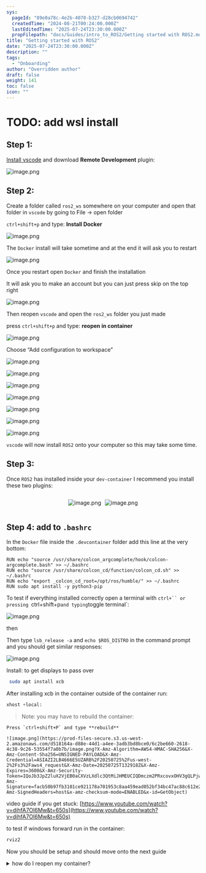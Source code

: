 ```yaml
---
sys:
  pageId: "89e0a78c-4e2b-4070-b327-d28cb0694742"
  createdTime: "2024-08-21T00:24:00.000Z"
  lastEditedTime: "2025-07-24T23:30:00.000Z"
  propFilepath: "docs/Guides/intro_to_ROS2/Getting started with ROS2.md"
title: "Getting started with ROS2"
date: "2025-07-24T23:30:00.000Z"
description: ""
tags:
  - "Onboarding"
author: "Overridden author"
draft: false
weight: 141
toc: false
icon: ""
---
```


# TODO: add wsl install

## Step 1:

[Install vscode](https://code.visualstudio.com/download) and download **Remote Development** plugin:

![image.png](https://prod-files-secure.s3.us-west-2.amazonaws.com/d518164a-d88e-44d1-a4ee-3adb3bd8bce0/efb52993-1881-4a40-b95e-6f020334f022/image.png?X-Amz-Algorithm=AWS4-HMAC-SHA256&X-Amz-Content-Sha256=UNSIGNED-PAYLOAD&X-Amz-Credential=ASIAZI2LB4663BNKZVOH%2F20250725%2Fus-west-2%2Fs3%2Faws4_request&X-Amz-Date=20250725T132910Z&X-Amz-Expires=3600&X-Amz-Security-Token=IQoJb3JpZ2luX2VjEB0aCXVzLXdlc3QtMiJIMEYCIQCmbDs7OL2bIXTilrE7GWKfxXKpPNm9ZrzVlixLevAQEAIhAKRXodQbofOHTXAey1BOKF4%2FN16VYRPQr19zNQPYXGhdKv8DCEYQABoMNjM3NDIzMTgzODA1Igw96UJ6mIkX%2FSlzOgwq3ANxfwZyJ5%2BJFZJBgltf2QandDkhn0o%2FddSPggYpnNBdyN%2BHzuKHiBUWw57fCb%2FXeSp5dKh3q6mZLPowKS0lk5dPk64OYGaUnqAxy0pQwf8hYlL8Gcdb8H%2B3QNUCEvm%2F5DdUssqb0FowI3ejK%2B8d6cydhH8cwbbHKRtI68ZTcHoUp5sABHdTtcENXLQL6X7cGKhz9f0g2y82jXrOJS8yC59mfSPbVb1bGna%2F8ynfmS32A1k2TlHINJeIVzdFsYcrcO42PzGTHIhr0p83MjOHC0%2FJsmXTtmgxwNyklrQIf36mSwYhg2l22zk%2F5o%2Bk5oVCogeB%2FjX5oS7iM0EOXnH%2F4fWwlQNq7lNbwAUhqAWdMr44LrgJli%2B8ZI4kYdVAflhm70AcAKkeiv4h41NgQtFp0FfJIL5HQhRmQAw2iAstVTpTVtSabccbqHpwaTkZBnmtbEDHU%2FZZuqxfabqXDzWBwN7l6zh5aCu3Lgr1XpO5LB8A2RbTP76bkZku4%2B3nKLg01TdltblPsdk26AUaosqAQ9oG%2FKM4gY2UkcuRKfypYOC198xLx7h%2Fa5oujQwh5k%2BnEdEwAuwA6%2BOJGsCCULNiJnZot9FYT9FD5rARNAYWqZLR90ZOeq0znizprMJEpTCDh47EBjqkASwjCuG9liKh0h3anM1%2FfAv6EJzCzLvpDhV1b4rBqQ9I0teUFDltT%2Bx3G%2BjHpr8UgyLOSYw1w%2FIEF7BvvqLgGeWXIc1m2r1WMPxM2WczGTleTGGxgKyG%2BhUfkQQ%2FzGht8uszVye2MWpHvedOW%2FlbqhsLjrqxWcQ5rOaD5xjOlyWYif%2BpFSrpcrj%2B%2BkWmDrdzOarqQf05xIWAemCAWQn7Bl50O%2Bpf&X-Amz-Signature=d370a3cc7fab5ae5317455b08b486af02f7e9cc5364867d29406853225bb4ca3&X-Amz-SignedHeaders=host&x-amz-checksum-mode=ENABLED&x-id=GetObject)

## Step 2:

Create a folder called `ros2_ws` somewhere on your computer and open that folder in `vscode` by going to File → open folder 

`ctrl+shift+p` and type: **Install Docker**

![image.png](https://prod-files-secure.s3.us-west-2.amazonaws.com/d518164a-d88e-44d1-a4ee-3adb3bd8bce0/2269dc0e-1cd5-47ff-bceb-c04ad9b2eab0/image.png?X-Amz-Algorithm=AWS4-HMAC-SHA256&X-Amz-Content-Sha256=UNSIGNED-PAYLOAD&X-Amz-Credential=ASIAZI2LB4663BNKZVOH%2F20250725%2Fus-west-2%2Fs3%2Faws4_request&X-Amz-Date=20250725T132910Z&X-Amz-Expires=3600&X-Amz-Security-Token=IQoJb3JpZ2luX2VjEB0aCXVzLXdlc3QtMiJIMEYCIQCmbDs7OL2bIXTilrE7GWKfxXKpPNm9ZrzVlixLevAQEAIhAKRXodQbofOHTXAey1BOKF4%2FN16VYRPQr19zNQPYXGhdKv8DCEYQABoMNjM3NDIzMTgzODA1Igw96UJ6mIkX%2FSlzOgwq3ANxfwZyJ5%2BJFZJBgltf2QandDkhn0o%2FddSPggYpnNBdyN%2BHzuKHiBUWw57fCb%2FXeSp5dKh3q6mZLPowKS0lk5dPk64OYGaUnqAxy0pQwf8hYlL8Gcdb8H%2B3QNUCEvm%2F5DdUssqb0FowI3ejK%2B8d6cydhH8cwbbHKRtI68ZTcHoUp5sABHdTtcENXLQL6X7cGKhz9f0g2y82jXrOJS8yC59mfSPbVb1bGna%2F8ynfmS32A1k2TlHINJeIVzdFsYcrcO42PzGTHIhr0p83MjOHC0%2FJsmXTtmgxwNyklrQIf36mSwYhg2l22zk%2F5o%2Bk5oVCogeB%2FjX5oS7iM0EOXnH%2F4fWwlQNq7lNbwAUhqAWdMr44LrgJli%2B8ZI4kYdVAflhm70AcAKkeiv4h41NgQtFp0FfJIL5HQhRmQAw2iAstVTpTVtSabccbqHpwaTkZBnmtbEDHU%2FZZuqxfabqXDzWBwN7l6zh5aCu3Lgr1XpO5LB8A2RbTP76bkZku4%2B3nKLg01TdltblPsdk26AUaosqAQ9oG%2FKM4gY2UkcuRKfypYOC198xLx7h%2Fa5oujQwh5k%2BnEdEwAuwA6%2BOJGsCCULNiJnZot9FYT9FD5rARNAYWqZLR90ZOeq0znizprMJEpTCDh47EBjqkASwjCuG9liKh0h3anM1%2FfAv6EJzCzLvpDhV1b4rBqQ9I0teUFDltT%2Bx3G%2BjHpr8UgyLOSYw1w%2FIEF7BvvqLgGeWXIc1m2r1WMPxM2WczGTleTGGxgKyG%2BhUfkQQ%2FzGht8uszVye2MWpHvedOW%2FlbqhsLjrqxWcQ5rOaD5xjOlyWYif%2BpFSrpcrj%2B%2BkWmDrdzOarqQf05xIWAemCAWQn7Bl50O%2Bpf&X-Amz-Signature=084653058092bec38c6f80709e824369fdf9afbb4d08a018232a4f0518b75df4&X-Amz-SignedHeaders=host&x-amz-checksum-mode=ENABLED&x-id=GetObject)

The `Docker` install will take sometime and at the end it will ask you to restart

![image.png](https://prod-files-secure.s3.us-west-2.amazonaws.com/d518164a-d88e-44d1-a4ee-3adb3bd8bce0/ed233f78-be33-4b1f-b89c-9c346c0e961e/image.png?X-Amz-Algorithm=AWS4-HMAC-SHA256&X-Amz-Content-Sha256=UNSIGNED-PAYLOAD&X-Amz-Credential=ASIAZI2LB4663BNKZVOH%2F20250725%2Fus-west-2%2Fs3%2Faws4_request&X-Amz-Date=20250725T132910Z&X-Amz-Expires=3600&X-Amz-Security-Token=IQoJb3JpZ2luX2VjEB0aCXVzLXdlc3QtMiJIMEYCIQCmbDs7OL2bIXTilrE7GWKfxXKpPNm9ZrzVlixLevAQEAIhAKRXodQbofOHTXAey1BOKF4%2FN16VYRPQr19zNQPYXGhdKv8DCEYQABoMNjM3NDIzMTgzODA1Igw96UJ6mIkX%2FSlzOgwq3ANxfwZyJ5%2BJFZJBgltf2QandDkhn0o%2FddSPggYpnNBdyN%2BHzuKHiBUWw57fCb%2FXeSp5dKh3q6mZLPowKS0lk5dPk64OYGaUnqAxy0pQwf8hYlL8Gcdb8H%2B3QNUCEvm%2F5DdUssqb0FowI3ejK%2B8d6cydhH8cwbbHKRtI68ZTcHoUp5sABHdTtcENXLQL6X7cGKhz9f0g2y82jXrOJS8yC59mfSPbVb1bGna%2F8ynfmS32A1k2TlHINJeIVzdFsYcrcO42PzGTHIhr0p83MjOHC0%2FJsmXTtmgxwNyklrQIf36mSwYhg2l22zk%2F5o%2Bk5oVCogeB%2FjX5oS7iM0EOXnH%2F4fWwlQNq7lNbwAUhqAWdMr44LrgJli%2B8ZI4kYdVAflhm70AcAKkeiv4h41NgQtFp0FfJIL5HQhRmQAw2iAstVTpTVtSabccbqHpwaTkZBnmtbEDHU%2FZZuqxfabqXDzWBwN7l6zh5aCu3Lgr1XpO5LB8A2RbTP76bkZku4%2B3nKLg01TdltblPsdk26AUaosqAQ9oG%2FKM4gY2UkcuRKfypYOC198xLx7h%2Fa5oujQwh5k%2BnEdEwAuwA6%2BOJGsCCULNiJnZot9FYT9FD5rARNAYWqZLR90ZOeq0znizprMJEpTCDh47EBjqkASwjCuG9liKh0h3anM1%2FfAv6EJzCzLvpDhV1b4rBqQ9I0teUFDltT%2Bx3G%2BjHpr8UgyLOSYw1w%2FIEF7BvvqLgGeWXIc1m2r1WMPxM2WczGTleTGGxgKyG%2BhUfkQQ%2FzGht8uszVye2MWpHvedOW%2FlbqhsLjrqxWcQ5rOaD5xjOlyWYif%2BpFSrpcrj%2B%2BkWmDrdzOarqQf05xIWAemCAWQn7Bl50O%2Bpf&X-Amz-Signature=4302ac86d1137ad40cd2a70b15b8561ea80a1fd3f19445fddf0f5cff6e4a5632&X-Amz-SignedHeaders=host&x-amz-checksum-mode=ENABLED&x-id=GetObject)

Once you restart open `Docker` and finish the installation

It will ask you to make an account but you can just press skip on the top right

![image.png](https://prod-files-secure.s3.us-west-2.amazonaws.com/d518164a-d88e-44d1-a4ee-3adb3bd8bce0/21010ad9-1659-4fd9-9f59-9932a09b2a3d/image.png?X-Amz-Algorithm=AWS4-HMAC-SHA256&X-Amz-Content-Sha256=UNSIGNED-PAYLOAD&X-Amz-Credential=ASIAZI2LB4663BNKZVOH%2F20250725%2Fus-west-2%2Fs3%2Faws4_request&X-Amz-Date=20250725T132910Z&X-Amz-Expires=3600&X-Amz-Security-Token=IQoJb3JpZ2luX2VjEB0aCXVzLXdlc3QtMiJIMEYCIQCmbDs7OL2bIXTilrE7GWKfxXKpPNm9ZrzVlixLevAQEAIhAKRXodQbofOHTXAey1BOKF4%2FN16VYRPQr19zNQPYXGhdKv8DCEYQABoMNjM3NDIzMTgzODA1Igw96UJ6mIkX%2FSlzOgwq3ANxfwZyJ5%2BJFZJBgltf2QandDkhn0o%2FddSPggYpnNBdyN%2BHzuKHiBUWw57fCb%2FXeSp5dKh3q6mZLPowKS0lk5dPk64OYGaUnqAxy0pQwf8hYlL8Gcdb8H%2B3QNUCEvm%2F5DdUssqb0FowI3ejK%2B8d6cydhH8cwbbHKRtI68ZTcHoUp5sABHdTtcENXLQL6X7cGKhz9f0g2y82jXrOJS8yC59mfSPbVb1bGna%2F8ynfmS32A1k2TlHINJeIVzdFsYcrcO42PzGTHIhr0p83MjOHC0%2FJsmXTtmgxwNyklrQIf36mSwYhg2l22zk%2F5o%2Bk5oVCogeB%2FjX5oS7iM0EOXnH%2F4fWwlQNq7lNbwAUhqAWdMr44LrgJli%2B8ZI4kYdVAflhm70AcAKkeiv4h41NgQtFp0FfJIL5HQhRmQAw2iAstVTpTVtSabccbqHpwaTkZBnmtbEDHU%2FZZuqxfabqXDzWBwN7l6zh5aCu3Lgr1XpO5LB8A2RbTP76bkZku4%2B3nKLg01TdltblPsdk26AUaosqAQ9oG%2FKM4gY2UkcuRKfypYOC198xLx7h%2Fa5oujQwh5k%2BnEdEwAuwA6%2BOJGsCCULNiJnZot9FYT9FD5rARNAYWqZLR90ZOeq0znizprMJEpTCDh47EBjqkASwjCuG9liKh0h3anM1%2FfAv6EJzCzLvpDhV1b4rBqQ9I0teUFDltT%2Bx3G%2BjHpr8UgyLOSYw1w%2FIEF7BvvqLgGeWXIc1m2r1WMPxM2WczGTleTGGxgKyG%2BhUfkQQ%2FzGht8uszVye2MWpHvedOW%2FlbqhsLjrqxWcQ5rOaD5xjOlyWYif%2BpFSrpcrj%2B%2BkWmDrdzOarqQf05xIWAemCAWQn7Bl50O%2Bpf&X-Amz-Signature=25cd4987c352ae4a84a266de3512631b97d40fe7ab510257504ba4b6a530a7fa&X-Amz-SignedHeaders=host&x-amz-checksum-mode=ENABLED&x-id=GetObject)

Then reopen `vscode` and open the `ros2_ws` folder you just made

press `ctrl+shift+p` and type: **reopen in container**

![image.png](https://prod-files-secure.s3.us-west-2.amazonaws.com/d518164a-d88e-44d1-a4ee-3adb3bd8bce0/4e93b8c2-41ad-488c-8095-c74205196118/image.png?X-Amz-Algorithm=AWS4-HMAC-SHA256&X-Amz-Content-Sha256=UNSIGNED-PAYLOAD&X-Amz-Credential=ASIAZI2LB4663BNKZVOH%2F20250725%2Fus-west-2%2Fs3%2Faws4_request&X-Amz-Date=20250725T132910Z&X-Amz-Expires=3600&X-Amz-Security-Token=IQoJb3JpZ2luX2VjEB0aCXVzLXdlc3QtMiJIMEYCIQCmbDs7OL2bIXTilrE7GWKfxXKpPNm9ZrzVlixLevAQEAIhAKRXodQbofOHTXAey1BOKF4%2FN16VYRPQr19zNQPYXGhdKv8DCEYQABoMNjM3NDIzMTgzODA1Igw96UJ6mIkX%2FSlzOgwq3ANxfwZyJ5%2BJFZJBgltf2QandDkhn0o%2FddSPggYpnNBdyN%2BHzuKHiBUWw57fCb%2FXeSp5dKh3q6mZLPowKS0lk5dPk64OYGaUnqAxy0pQwf8hYlL8Gcdb8H%2B3QNUCEvm%2F5DdUssqb0FowI3ejK%2B8d6cydhH8cwbbHKRtI68ZTcHoUp5sABHdTtcENXLQL6X7cGKhz9f0g2y82jXrOJS8yC59mfSPbVb1bGna%2F8ynfmS32A1k2TlHINJeIVzdFsYcrcO42PzGTHIhr0p83MjOHC0%2FJsmXTtmgxwNyklrQIf36mSwYhg2l22zk%2F5o%2Bk5oVCogeB%2FjX5oS7iM0EOXnH%2F4fWwlQNq7lNbwAUhqAWdMr44LrgJli%2B8ZI4kYdVAflhm70AcAKkeiv4h41NgQtFp0FfJIL5HQhRmQAw2iAstVTpTVtSabccbqHpwaTkZBnmtbEDHU%2FZZuqxfabqXDzWBwN7l6zh5aCu3Lgr1XpO5LB8A2RbTP76bkZku4%2B3nKLg01TdltblPsdk26AUaosqAQ9oG%2FKM4gY2UkcuRKfypYOC198xLx7h%2Fa5oujQwh5k%2BnEdEwAuwA6%2BOJGsCCULNiJnZot9FYT9FD5rARNAYWqZLR90ZOeq0znizprMJEpTCDh47EBjqkASwjCuG9liKh0h3anM1%2FfAv6EJzCzLvpDhV1b4rBqQ9I0teUFDltT%2Bx3G%2BjHpr8UgyLOSYw1w%2FIEF7BvvqLgGeWXIc1m2r1WMPxM2WczGTleTGGxgKyG%2BhUfkQQ%2FzGht8uszVye2MWpHvedOW%2FlbqhsLjrqxWcQ5rOaD5xjOlyWYif%2BpFSrpcrj%2B%2BkWmDrdzOarqQf05xIWAemCAWQn7Bl50O%2Bpf&X-Amz-Signature=56381d816d58c87c22a9557fb0378e800c1102001e4cc725c9b00354bf956856&X-Amz-SignedHeaders=host&x-amz-checksum-mode=ENABLED&x-id=GetObject)

Choose “Add configuration to workspace”

![image.png](https://prod-files-secure.s3.us-west-2.amazonaws.com/d518164a-d88e-44d1-a4ee-3adb3bd8bce0/9560b282-5060-4989-ba37-97e7b2c22476/image.png?X-Amz-Algorithm=AWS4-HMAC-SHA256&X-Amz-Content-Sha256=UNSIGNED-PAYLOAD&X-Amz-Credential=ASIAZI2LB4663BNKZVOH%2F20250725%2Fus-west-2%2Fs3%2Faws4_request&X-Amz-Date=20250725T132910Z&X-Amz-Expires=3600&X-Amz-Security-Token=IQoJb3JpZ2luX2VjEB0aCXVzLXdlc3QtMiJIMEYCIQCmbDs7OL2bIXTilrE7GWKfxXKpPNm9ZrzVlixLevAQEAIhAKRXodQbofOHTXAey1BOKF4%2FN16VYRPQr19zNQPYXGhdKv8DCEYQABoMNjM3NDIzMTgzODA1Igw96UJ6mIkX%2FSlzOgwq3ANxfwZyJ5%2BJFZJBgltf2QandDkhn0o%2FddSPggYpnNBdyN%2BHzuKHiBUWw57fCb%2FXeSp5dKh3q6mZLPowKS0lk5dPk64OYGaUnqAxy0pQwf8hYlL8Gcdb8H%2B3QNUCEvm%2F5DdUssqb0FowI3ejK%2B8d6cydhH8cwbbHKRtI68ZTcHoUp5sABHdTtcENXLQL6X7cGKhz9f0g2y82jXrOJS8yC59mfSPbVb1bGna%2F8ynfmS32A1k2TlHINJeIVzdFsYcrcO42PzGTHIhr0p83MjOHC0%2FJsmXTtmgxwNyklrQIf36mSwYhg2l22zk%2F5o%2Bk5oVCogeB%2FjX5oS7iM0EOXnH%2F4fWwlQNq7lNbwAUhqAWdMr44LrgJli%2B8ZI4kYdVAflhm70AcAKkeiv4h41NgQtFp0FfJIL5HQhRmQAw2iAstVTpTVtSabccbqHpwaTkZBnmtbEDHU%2FZZuqxfabqXDzWBwN7l6zh5aCu3Lgr1XpO5LB8A2RbTP76bkZku4%2B3nKLg01TdltblPsdk26AUaosqAQ9oG%2FKM4gY2UkcuRKfypYOC198xLx7h%2Fa5oujQwh5k%2BnEdEwAuwA6%2BOJGsCCULNiJnZot9FYT9FD5rARNAYWqZLR90ZOeq0znizprMJEpTCDh47EBjqkASwjCuG9liKh0h3anM1%2FfAv6EJzCzLvpDhV1b4rBqQ9I0teUFDltT%2Bx3G%2BjHpr8UgyLOSYw1w%2FIEF7BvvqLgGeWXIc1m2r1WMPxM2WczGTleTGGxgKyG%2BhUfkQQ%2FzGht8uszVye2MWpHvedOW%2FlbqhsLjrqxWcQ5rOaD5xjOlyWYif%2BpFSrpcrj%2B%2BkWmDrdzOarqQf05xIWAemCAWQn7Bl50O%2Bpf&X-Amz-Signature=52ee37bfb3da5ddb7933b9bb8e66b6d37e2adf2e444758ed15f50257c6bf3320&X-Amz-SignedHeaders=host&x-amz-checksum-mode=ENABLED&x-id=GetObject)

![image.png](https://prod-files-secure.s3.us-west-2.amazonaws.com/d518164a-d88e-44d1-a4ee-3adb3bd8bce0/2ee63f81-886b-48e8-a553-dc6e5eac99e4/image.png?X-Amz-Algorithm=AWS4-HMAC-SHA256&X-Amz-Content-Sha256=UNSIGNED-PAYLOAD&X-Amz-Credential=ASIAZI2LB4663BNKZVOH%2F20250725%2Fus-west-2%2Fs3%2Faws4_request&X-Amz-Date=20250725T132910Z&X-Amz-Expires=3600&X-Amz-Security-Token=IQoJb3JpZ2luX2VjEB0aCXVzLXdlc3QtMiJIMEYCIQCmbDs7OL2bIXTilrE7GWKfxXKpPNm9ZrzVlixLevAQEAIhAKRXodQbofOHTXAey1BOKF4%2FN16VYRPQr19zNQPYXGhdKv8DCEYQABoMNjM3NDIzMTgzODA1Igw96UJ6mIkX%2FSlzOgwq3ANxfwZyJ5%2BJFZJBgltf2QandDkhn0o%2FddSPggYpnNBdyN%2BHzuKHiBUWw57fCb%2FXeSp5dKh3q6mZLPowKS0lk5dPk64OYGaUnqAxy0pQwf8hYlL8Gcdb8H%2B3QNUCEvm%2F5DdUssqb0FowI3ejK%2B8d6cydhH8cwbbHKRtI68ZTcHoUp5sABHdTtcENXLQL6X7cGKhz9f0g2y82jXrOJS8yC59mfSPbVb1bGna%2F8ynfmS32A1k2TlHINJeIVzdFsYcrcO42PzGTHIhr0p83MjOHC0%2FJsmXTtmgxwNyklrQIf36mSwYhg2l22zk%2F5o%2Bk5oVCogeB%2FjX5oS7iM0EOXnH%2F4fWwlQNq7lNbwAUhqAWdMr44LrgJli%2B8ZI4kYdVAflhm70AcAKkeiv4h41NgQtFp0FfJIL5HQhRmQAw2iAstVTpTVtSabccbqHpwaTkZBnmtbEDHU%2FZZuqxfabqXDzWBwN7l6zh5aCu3Lgr1XpO5LB8A2RbTP76bkZku4%2B3nKLg01TdltblPsdk26AUaosqAQ9oG%2FKM4gY2UkcuRKfypYOC198xLx7h%2Fa5oujQwh5k%2BnEdEwAuwA6%2BOJGsCCULNiJnZot9FYT9FD5rARNAYWqZLR90ZOeq0znizprMJEpTCDh47EBjqkASwjCuG9liKh0h3anM1%2FfAv6EJzCzLvpDhV1b4rBqQ9I0teUFDltT%2Bx3G%2BjHpr8UgyLOSYw1w%2FIEF7BvvqLgGeWXIc1m2r1WMPxM2WczGTleTGGxgKyG%2BhUfkQQ%2FzGht8uszVye2MWpHvedOW%2FlbqhsLjrqxWcQ5rOaD5xjOlyWYif%2BpFSrpcrj%2B%2BkWmDrdzOarqQf05xIWAemCAWQn7Bl50O%2Bpf&X-Amz-Signature=b6669a570677153ff9446db7bb58ea0e7ea8b60ece69aca4cd94d478e6ecb39b&X-Amz-SignedHeaders=host&x-amz-checksum-mode=ENABLED&x-id=GetObject)

![image.png](https://prod-files-secure.s3.us-west-2.amazonaws.com/d518164a-d88e-44d1-a4ee-3adb3bd8bce0/e0fd626c-c8b6-4b2c-95d1-fa4c26514504/image.png?X-Amz-Algorithm=AWS4-HMAC-SHA256&X-Amz-Content-Sha256=UNSIGNED-PAYLOAD&X-Amz-Credential=ASIAZI2LB4663BNKZVOH%2F20250725%2Fus-west-2%2Fs3%2Faws4_request&X-Amz-Date=20250725T132910Z&X-Amz-Expires=3600&X-Amz-Security-Token=IQoJb3JpZ2luX2VjEB0aCXVzLXdlc3QtMiJIMEYCIQCmbDs7OL2bIXTilrE7GWKfxXKpPNm9ZrzVlixLevAQEAIhAKRXodQbofOHTXAey1BOKF4%2FN16VYRPQr19zNQPYXGhdKv8DCEYQABoMNjM3NDIzMTgzODA1Igw96UJ6mIkX%2FSlzOgwq3ANxfwZyJ5%2BJFZJBgltf2QandDkhn0o%2FddSPggYpnNBdyN%2BHzuKHiBUWw57fCb%2FXeSp5dKh3q6mZLPowKS0lk5dPk64OYGaUnqAxy0pQwf8hYlL8Gcdb8H%2B3QNUCEvm%2F5DdUssqb0FowI3ejK%2B8d6cydhH8cwbbHKRtI68ZTcHoUp5sABHdTtcENXLQL6X7cGKhz9f0g2y82jXrOJS8yC59mfSPbVb1bGna%2F8ynfmS32A1k2TlHINJeIVzdFsYcrcO42PzGTHIhr0p83MjOHC0%2FJsmXTtmgxwNyklrQIf36mSwYhg2l22zk%2F5o%2Bk5oVCogeB%2FjX5oS7iM0EOXnH%2F4fWwlQNq7lNbwAUhqAWdMr44LrgJli%2B8ZI4kYdVAflhm70AcAKkeiv4h41NgQtFp0FfJIL5HQhRmQAw2iAstVTpTVtSabccbqHpwaTkZBnmtbEDHU%2FZZuqxfabqXDzWBwN7l6zh5aCu3Lgr1XpO5LB8A2RbTP76bkZku4%2B3nKLg01TdltblPsdk26AUaosqAQ9oG%2FKM4gY2UkcuRKfypYOC198xLx7h%2Fa5oujQwh5k%2BnEdEwAuwA6%2BOJGsCCULNiJnZot9FYT9FD5rARNAYWqZLR90ZOeq0znizprMJEpTCDh47EBjqkASwjCuG9liKh0h3anM1%2FfAv6EJzCzLvpDhV1b4rBqQ9I0teUFDltT%2Bx3G%2BjHpr8UgyLOSYw1w%2FIEF7BvvqLgGeWXIc1m2r1WMPxM2WczGTleTGGxgKyG%2BhUfkQQ%2FzGht8uszVye2MWpHvedOW%2FlbqhsLjrqxWcQ5rOaD5xjOlyWYif%2BpFSrpcrj%2B%2BkWmDrdzOarqQf05xIWAemCAWQn7Bl50O%2Bpf&X-Amz-Signature=e03b58855ccedd4a60277b431e2f0ca30f9ab55680e3dca000cb05767d66df13&X-Amz-SignedHeaders=host&x-amz-checksum-mode=ENABLED&x-id=GetObject)

![image.png](https://prod-files-secure.s3.us-west-2.amazonaws.com/d518164a-d88e-44d1-a4ee-3adb3bd8bce0/a2e13f50-d2ab-4719-a4c2-7ced634bfc9d/image.png?X-Amz-Algorithm=AWS4-HMAC-SHA256&X-Amz-Content-Sha256=UNSIGNED-PAYLOAD&X-Amz-Credential=ASIAZI2LB4663BNKZVOH%2F20250725%2Fus-west-2%2Fs3%2Faws4_request&X-Amz-Date=20250725T132910Z&X-Amz-Expires=3600&X-Amz-Security-Token=IQoJb3JpZ2luX2VjEB0aCXVzLXdlc3QtMiJIMEYCIQCmbDs7OL2bIXTilrE7GWKfxXKpPNm9ZrzVlixLevAQEAIhAKRXodQbofOHTXAey1BOKF4%2FN16VYRPQr19zNQPYXGhdKv8DCEYQABoMNjM3NDIzMTgzODA1Igw96UJ6mIkX%2FSlzOgwq3ANxfwZyJ5%2BJFZJBgltf2QandDkhn0o%2FddSPggYpnNBdyN%2BHzuKHiBUWw57fCb%2FXeSp5dKh3q6mZLPowKS0lk5dPk64OYGaUnqAxy0pQwf8hYlL8Gcdb8H%2B3QNUCEvm%2F5DdUssqb0FowI3ejK%2B8d6cydhH8cwbbHKRtI68ZTcHoUp5sABHdTtcENXLQL6X7cGKhz9f0g2y82jXrOJS8yC59mfSPbVb1bGna%2F8ynfmS32A1k2TlHINJeIVzdFsYcrcO42PzGTHIhr0p83MjOHC0%2FJsmXTtmgxwNyklrQIf36mSwYhg2l22zk%2F5o%2Bk5oVCogeB%2FjX5oS7iM0EOXnH%2F4fWwlQNq7lNbwAUhqAWdMr44LrgJli%2B8ZI4kYdVAflhm70AcAKkeiv4h41NgQtFp0FfJIL5HQhRmQAw2iAstVTpTVtSabccbqHpwaTkZBnmtbEDHU%2FZZuqxfabqXDzWBwN7l6zh5aCu3Lgr1XpO5LB8A2RbTP76bkZku4%2B3nKLg01TdltblPsdk26AUaosqAQ9oG%2FKM4gY2UkcuRKfypYOC198xLx7h%2Fa5oujQwh5k%2BnEdEwAuwA6%2BOJGsCCULNiJnZot9FYT9FD5rARNAYWqZLR90ZOeq0znizprMJEpTCDh47EBjqkASwjCuG9liKh0h3anM1%2FfAv6EJzCzLvpDhV1b4rBqQ9I0teUFDltT%2Bx3G%2BjHpr8UgyLOSYw1w%2FIEF7BvvqLgGeWXIc1m2r1WMPxM2WczGTleTGGxgKyG%2BhUfkQQ%2FzGht8uszVye2MWpHvedOW%2FlbqhsLjrqxWcQ5rOaD5xjOlyWYif%2BpFSrpcrj%2B%2BkWmDrdzOarqQf05xIWAemCAWQn7Bl50O%2Bpf&X-Amz-Signature=07a765a2341b5cb5ccb022251191c83cc940b227a8a38c6aff8f62b072068339&X-Amz-SignedHeaders=host&x-amz-checksum-mode=ENABLED&x-id=GetObject)

![image.png](https://prod-files-secure.s3.us-west-2.amazonaws.com/d518164a-d88e-44d1-a4ee-3adb3bd8bce0/6cc478ad-aaba-4bf7-9fcc-403277ab896c/image.png?X-Amz-Algorithm=AWS4-HMAC-SHA256&X-Amz-Content-Sha256=UNSIGNED-PAYLOAD&X-Amz-Credential=ASIAZI2LB4663BNKZVOH%2F20250725%2Fus-west-2%2Fs3%2Faws4_request&X-Amz-Date=20250725T132910Z&X-Amz-Expires=3600&X-Amz-Security-Token=IQoJb3JpZ2luX2VjEB0aCXVzLXdlc3QtMiJIMEYCIQCmbDs7OL2bIXTilrE7GWKfxXKpPNm9ZrzVlixLevAQEAIhAKRXodQbofOHTXAey1BOKF4%2FN16VYRPQr19zNQPYXGhdKv8DCEYQABoMNjM3NDIzMTgzODA1Igw96UJ6mIkX%2FSlzOgwq3ANxfwZyJ5%2BJFZJBgltf2QandDkhn0o%2FddSPggYpnNBdyN%2BHzuKHiBUWw57fCb%2FXeSp5dKh3q6mZLPowKS0lk5dPk64OYGaUnqAxy0pQwf8hYlL8Gcdb8H%2B3QNUCEvm%2F5DdUssqb0FowI3ejK%2B8d6cydhH8cwbbHKRtI68ZTcHoUp5sABHdTtcENXLQL6X7cGKhz9f0g2y82jXrOJS8yC59mfSPbVb1bGna%2F8ynfmS32A1k2TlHINJeIVzdFsYcrcO42PzGTHIhr0p83MjOHC0%2FJsmXTtmgxwNyklrQIf36mSwYhg2l22zk%2F5o%2Bk5oVCogeB%2FjX5oS7iM0EOXnH%2F4fWwlQNq7lNbwAUhqAWdMr44LrgJli%2B8ZI4kYdVAflhm70AcAKkeiv4h41NgQtFp0FfJIL5HQhRmQAw2iAstVTpTVtSabccbqHpwaTkZBnmtbEDHU%2FZZuqxfabqXDzWBwN7l6zh5aCu3Lgr1XpO5LB8A2RbTP76bkZku4%2B3nKLg01TdltblPsdk26AUaosqAQ9oG%2FKM4gY2UkcuRKfypYOC198xLx7h%2Fa5oujQwh5k%2BnEdEwAuwA6%2BOJGsCCULNiJnZot9FYT9FD5rARNAYWqZLR90ZOeq0znizprMJEpTCDh47EBjqkASwjCuG9liKh0h3anM1%2FfAv6EJzCzLvpDhV1b4rBqQ9I0teUFDltT%2Bx3G%2BjHpr8UgyLOSYw1w%2FIEF7BvvqLgGeWXIc1m2r1WMPxM2WczGTleTGGxgKyG%2BhUfkQQ%2FzGht8uszVye2MWpHvedOW%2FlbqhsLjrqxWcQ5rOaD5xjOlyWYif%2BpFSrpcrj%2B%2BkWmDrdzOarqQf05xIWAemCAWQn7Bl50O%2Bpf&X-Amz-Signature=4c637af4401987810b049c4613e724de7a72ccbde42f0e055e3b89d0dc041d6a&X-Amz-SignedHeaders=host&x-amz-checksum-mode=ENABLED&x-id=GetObject)

![image.png](https://prod-files-secure.s3.us-west-2.amazonaws.com/d518164a-d88e-44d1-a4ee-3adb3bd8bce0/53255b28-f75e-430f-b9e3-c0ac8577e42b/image.png?X-Amz-Algorithm=AWS4-HMAC-SHA256&X-Amz-Content-Sha256=UNSIGNED-PAYLOAD&X-Amz-Credential=ASIAZI2LB4663BNKZVOH%2F20250725%2Fus-west-2%2Fs3%2Faws4_request&X-Amz-Date=20250725T132910Z&X-Amz-Expires=3600&X-Amz-Security-Token=IQoJb3JpZ2luX2VjEB0aCXVzLXdlc3QtMiJIMEYCIQCmbDs7OL2bIXTilrE7GWKfxXKpPNm9ZrzVlixLevAQEAIhAKRXodQbofOHTXAey1BOKF4%2FN16VYRPQr19zNQPYXGhdKv8DCEYQABoMNjM3NDIzMTgzODA1Igw96UJ6mIkX%2FSlzOgwq3ANxfwZyJ5%2BJFZJBgltf2QandDkhn0o%2FddSPggYpnNBdyN%2BHzuKHiBUWw57fCb%2FXeSp5dKh3q6mZLPowKS0lk5dPk64OYGaUnqAxy0pQwf8hYlL8Gcdb8H%2B3QNUCEvm%2F5DdUssqb0FowI3ejK%2B8d6cydhH8cwbbHKRtI68ZTcHoUp5sABHdTtcENXLQL6X7cGKhz9f0g2y82jXrOJS8yC59mfSPbVb1bGna%2F8ynfmS32A1k2TlHINJeIVzdFsYcrcO42PzGTHIhr0p83MjOHC0%2FJsmXTtmgxwNyklrQIf36mSwYhg2l22zk%2F5o%2Bk5oVCogeB%2FjX5oS7iM0EOXnH%2F4fWwlQNq7lNbwAUhqAWdMr44LrgJli%2B8ZI4kYdVAflhm70AcAKkeiv4h41NgQtFp0FfJIL5HQhRmQAw2iAstVTpTVtSabccbqHpwaTkZBnmtbEDHU%2FZZuqxfabqXDzWBwN7l6zh5aCu3Lgr1XpO5LB8A2RbTP76bkZku4%2B3nKLg01TdltblPsdk26AUaosqAQ9oG%2FKM4gY2UkcuRKfypYOC198xLx7h%2Fa5oujQwh5k%2BnEdEwAuwA6%2BOJGsCCULNiJnZot9FYT9FD5rARNAYWqZLR90ZOeq0znizprMJEpTCDh47EBjqkASwjCuG9liKh0h3anM1%2FfAv6EJzCzLvpDhV1b4rBqQ9I0teUFDltT%2Bx3G%2BjHpr8UgyLOSYw1w%2FIEF7BvvqLgGeWXIc1m2r1WMPxM2WczGTleTGGxgKyG%2BhUfkQQ%2FzGht8uszVye2MWpHvedOW%2FlbqhsLjrqxWcQ5rOaD5xjOlyWYif%2BpFSrpcrj%2B%2BkWmDrdzOarqQf05xIWAemCAWQn7Bl50O%2Bpf&X-Amz-Signature=9d09ba7f361a61cbf542b6875b1ba7c951e23ca536078ddcb43f726a48ee995b&X-Amz-SignedHeaders=host&x-amz-checksum-mode=ENABLED&x-id=GetObject)

![image.png](https://prod-files-secure.s3.us-west-2.amazonaws.com/d518164a-d88e-44d1-a4ee-3adb3bd8bce0/7c562767-5af9-4ffb-97d1-327bcdf4ee00/image.png?X-Amz-Algorithm=AWS4-HMAC-SHA256&X-Amz-Content-Sha256=UNSIGNED-PAYLOAD&X-Amz-Credential=ASIAZI2LB4663BNKZVOH%2F20250725%2Fus-west-2%2Fs3%2Faws4_request&X-Amz-Date=20250725T132910Z&X-Amz-Expires=3600&X-Amz-Security-Token=IQoJb3JpZ2luX2VjEB0aCXVzLXdlc3QtMiJIMEYCIQCmbDs7OL2bIXTilrE7GWKfxXKpPNm9ZrzVlixLevAQEAIhAKRXodQbofOHTXAey1BOKF4%2FN16VYRPQr19zNQPYXGhdKv8DCEYQABoMNjM3NDIzMTgzODA1Igw96UJ6mIkX%2FSlzOgwq3ANxfwZyJ5%2BJFZJBgltf2QandDkhn0o%2FddSPggYpnNBdyN%2BHzuKHiBUWw57fCb%2FXeSp5dKh3q6mZLPowKS0lk5dPk64OYGaUnqAxy0pQwf8hYlL8Gcdb8H%2B3QNUCEvm%2F5DdUssqb0FowI3ejK%2B8d6cydhH8cwbbHKRtI68ZTcHoUp5sABHdTtcENXLQL6X7cGKhz9f0g2y82jXrOJS8yC59mfSPbVb1bGna%2F8ynfmS32A1k2TlHINJeIVzdFsYcrcO42PzGTHIhr0p83MjOHC0%2FJsmXTtmgxwNyklrQIf36mSwYhg2l22zk%2F5o%2Bk5oVCogeB%2FjX5oS7iM0EOXnH%2F4fWwlQNq7lNbwAUhqAWdMr44LrgJli%2B8ZI4kYdVAflhm70AcAKkeiv4h41NgQtFp0FfJIL5HQhRmQAw2iAstVTpTVtSabccbqHpwaTkZBnmtbEDHU%2FZZuqxfabqXDzWBwN7l6zh5aCu3Lgr1XpO5LB8A2RbTP76bkZku4%2B3nKLg01TdltblPsdk26AUaosqAQ9oG%2FKM4gY2UkcuRKfypYOC198xLx7h%2Fa5oujQwh5k%2BnEdEwAuwA6%2BOJGsCCULNiJnZot9FYT9FD5rARNAYWqZLR90ZOeq0znizprMJEpTCDh47EBjqkASwjCuG9liKh0h3anM1%2FfAv6EJzCzLvpDhV1b4rBqQ9I0teUFDltT%2Bx3G%2BjHpr8UgyLOSYw1w%2FIEF7BvvqLgGeWXIc1m2r1WMPxM2WczGTleTGGxgKyG%2BhUfkQQ%2FzGht8uszVye2MWpHvedOW%2FlbqhsLjrqxWcQ5rOaD5xjOlyWYif%2BpFSrpcrj%2B%2BkWmDrdzOarqQf05xIWAemCAWQn7Bl50O%2Bpf&X-Amz-Signature=67ab11182ccc51239101259efe287a3e6558ecd8a974b6c5acd526c4a172f2fc&X-Amz-SignedHeaders=host&x-amz-checksum-mode=ENABLED&x-id=GetObject)

`vscode` will now install `ROS2` onto your computer so this may take some time.

## Step 3:

Once `ROS2` has installed inside your `dev-container` I recommend you install these two plugins:

<div style="display: flex;flex-direction: row; column-gap:10px; max-width: 630px;justify-content: center;">
<div>

![image.png](https://prod-files-secure.s3.us-west-2.amazonaws.com/d518164a-d88e-44d1-a4ee-3adb3bd8bce0/3fc3d550-5a54-4ba1-ba6b-faa01cdb7369/image.png?X-Amz-Algorithm=AWS4-HMAC-SHA256&X-Amz-Content-Sha256=UNSIGNED-PAYLOAD&X-Amz-Credential=ASIAZI2LB466Q4C63UIY%2F20250725%2Fus-west-2%2Fs3%2Faws4_request&X-Amz-Date=20250725T132916Z&X-Amz-Expires=3600&X-Amz-Security-Token=IQoJb3JpZ2luX2VjEB0aCXVzLXdlc3QtMiJHMEUCIQDnuhjj%2BsnJoJ29CSqApWlVVpxnrXzE0%2FPrv3E8g5rciwIgaFDAoW%2FeCblTuExVTraEkYxC1frvSfN8TLfWn2vTt5Yq%2FwMIRhAAGgw2Mzc0MjMxODM4MDUiDNjCzzl%2FGcA8gR4RvyrcAzH88agOJpVATlvLsiVF418JXni9YkvuFxxJgbkzOwkoWRBsrkaV9nXyYETyTGuwILmETLb4CKH3NK0qDBgYS2VRen4uM8XFGD3jvfxLCIhLjZhQzYNnabQ7V9IqofiVqLBo%2FlN4rr%2Fgz0VoRCeB4wCa%2Bpab5hGqOYSf2I6MHDB%2BBQ7yrI6EIp8xzR5rSX5r%2B8v5Lc9MdI9UG%2Fi1iIwhA0VAIRasfff6G5o9Vu2xRlK5PgbP5EnSLPIRvz8zu6eoVZmCyP3gQjEKgwKiYDJVD3y6MT3YnAfq7Lne0wYeO4BEaZu%2Bdz3L8sn8byxon168JL6uCtDK7d2AOv1B52sx27HslPXBymNNESxVj18UnZAyfjdoPltadZsvwm0tPWzAS%2FH%2FKfEH65k6irAhb8IzGbK6RpJlqzi8xxe4IF6J0T1FFJitYAi9MDoNHBTsONdNI3yIwU%2BRszKCsUnzcuEel%2F8CfA%2BJnk2ZhwakbG05aaoa4fjyDO2KcwXdSN0oHWKuyN%2F3xi%2F5s2jCoYcjny6kfo7QaqTYDNNcJ15JElgRHLsmOyd%2BClenIlO5yeiDJVPuhe3G8ITf10p0olMeMGLDESnRYOqFQulR5LyVnVUiuKL32hi1GDvFpP45JdIuMIuHjsQGOqUBAk04HxDdj%2FuL4tHMSr8FpkX2L57xh0SO2OYSKz4kWdESNRCSh%2FoQPuJBARC6ugSOKghlp%2BHP%2FJXxWVL8je%2BAVCX1dgZ2OFcbe9y%2FH0T4bThPfAKsVh%2B172pnRsT1u1kPGDUrjcEnw%2BJXg36VI%2Bd%2FkJ7VFd%2FEMsX4rxwZvVup8wjqsEv0cRBn7ve%2F8pOUVzsOmqZFzsHvVG01OEEgpNoqsRMxyUZY&X-Amz-Signature=ff3a75976fb69702ac072c061819519322aa6a92c0f7ef70e8c018b65f2ce77d&X-Amz-SignedHeaders=host&x-amz-checksum-mode=ENABLED&x-id=GetObject)

</div>
<div>

![image.png](https://prod-files-secure.s3.us-west-2.amazonaws.com/d518164a-d88e-44d1-a4ee-3adb3bd8bce0/d994cc66-13c2-4093-a5a3-f84cf4601a82/image.png?X-Amz-Algorithm=AWS4-HMAC-SHA256&X-Amz-Content-Sha256=UNSIGNED-PAYLOAD&X-Amz-Credential=ASIAZI2LB466ZR233KNS%2F20250725%2Fus-west-2%2Fs3%2Faws4_request&X-Amz-Date=20250725T132918Z&X-Amz-Expires=3600&X-Amz-Security-Token=IQoJb3JpZ2luX2VjEB0aCXVzLXdlc3QtMiJHMEUCIQDQ1pyehioBppxer3n1VGNfPWeOW1XZmzFmE1JsL2jyOAIgIMYtA4GGtYJhwEAfRJGx%2BO14vGdb8jPnxvuXcbueAIoq%2FwMIRhAAGgw2Mzc0MjMxODM4MDUiDEa%2BumGQ4LOKsi1n4yrcA9l963UDIbar0mVQJisKt6Ai%2Ff7ni%2FHMTS7j7mg1fxVGK5KM6%2FfAX2YDcNHm3WaGuDo3%2FRiQQRW5cUCA3ZZstWcrUcKcC2j0BK4qQI75Zsw4%2BXJU5iTPUYbiduTcES%2BNP%2FrBfyz7EhMD6ytsdtw9ZD1v9aecATdvfohs%2BFJkrS6873eGpp4K0VsxxPUhvm%2FrU%2FjeQaT42mKRvJjp39WiM5ewRiIJcWhQYIx%2Bzh%2Ffmo0xirip%2Fq3Sowp8CYouf%2Bdt2wtJs26G9cQkVzBV%2B715cVglaPZGA9PmPX2ayXELGBRDwXrki5qXOi8tT8cPjhIh5ro7EymD7X6zj3FwzgF1co13nfT%2F7bP5ty7pO4R5LRoTTsblW80UWTelRfIHVJrmQpqFvDBxblMIwQ%2Br5dkN%2BmShYKxAeq5uaCqHovVg1iVL7OxPavU7cqMc98mo3hB3tNeXNhBh052mJuleHMLY6OBybSrL0hJQxifMPcohQ6zwAjSbjn%2BWymuIAzuS4ZjZeoEhSmpcd3%2B1Dnydrf5ZpDDTKeHJ8kpljzvOy%2B6crvDOiZOARWBVfrGGL0iz1haM3HYwEcr6JCP4clc4UJp6s0jQ2%2FT7qWh3HFMjF80YPUk26cV0IHbLSwt231psMPGFjsQGOqUBEEZb12cOxdtc8zwxoukAJpgLRiytR%2F1NaQf2dTwm2waicany%2BdZwNOFUJwwW5eGXZPjNqy29kN9dkvyJja9Cpb5NehVpfe3ynQZQOieNaIHxK%2B0A5uHomcxDp1%2F4s8Zz9vpf4yWP3z%2B2bvo23I2iC1q%2B6T3E56w23Bk2%2Bon7WffOgmnpIDhlf2gtGnTY2ULHATJLvv2lQGCCUyf1C3lkjqkjmRxs&X-Amz-Signature=39592d660a5f4388f5ae5a92102f45210dde1cf348aa13521f68b44fc87b1e3f&X-Amz-SignedHeaders=host&x-amz-checksum-mode=ENABLED&x-id=GetObject)

</div>
</div>

## Step 4: add to `.bashrc`

In the `Docker` file inside the `.devcontainer` folder add this line at the very bottom: 

```docker
RUN echo "source /usr/share/colcon_argcomplete/hook/colcon-argcomplete.bash" >> ~/.bashrc
RUN echo "source /usr/share/colcon_cd/function/colcon_cd.sh" >> ~/.bashrc
RUN echo "export _colcon_cd_root=/opt/ros/humble/" >> ~/.bashrc
RUN sudo apt install -y python3-pip 
```

To test if everything installed correctly open a terminal with `ctrl+`` or pressing `ctrl+shift+p` and typing `toggle terminal`:

![image.png](https://prod-files-secure.s3.us-west-2.amazonaws.com/d518164a-d88e-44d1-a4ee-3adb3bd8bce0/6a4943d8-b04e-4c02-9a58-775f3384d1a5/image.png?X-Amz-Algorithm=AWS4-HMAC-SHA256&X-Amz-Content-Sha256=UNSIGNED-PAYLOAD&X-Amz-Credential=ASIAZI2LB4663BNKZVOH%2F20250725%2Fus-west-2%2Fs3%2Faws4_request&X-Amz-Date=20250725T132910Z&X-Amz-Expires=3600&X-Amz-Security-Token=IQoJb3JpZ2luX2VjEB0aCXVzLXdlc3QtMiJIMEYCIQCmbDs7OL2bIXTilrE7GWKfxXKpPNm9ZrzVlixLevAQEAIhAKRXodQbofOHTXAey1BOKF4%2FN16VYRPQr19zNQPYXGhdKv8DCEYQABoMNjM3NDIzMTgzODA1Igw96UJ6mIkX%2FSlzOgwq3ANxfwZyJ5%2BJFZJBgltf2QandDkhn0o%2FddSPggYpnNBdyN%2BHzuKHiBUWw57fCb%2FXeSp5dKh3q6mZLPowKS0lk5dPk64OYGaUnqAxy0pQwf8hYlL8Gcdb8H%2B3QNUCEvm%2F5DdUssqb0FowI3ejK%2B8d6cydhH8cwbbHKRtI68ZTcHoUp5sABHdTtcENXLQL6X7cGKhz9f0g2y82jXrOJS8yC59mfSPbVb1bGna%2F8ynfmS32A1k2TlHINJeIVzdFsYcrcO42PzGTHIhr0p83MjOHC0%2FJsmXTtmgxwNyklrQIf36mSwYhg2l22zk%2F5o%2Bk5oVCogeB%2FjX5oS7iM0EOXnH%2F4fWwlQNq7lNbwAUhqAWdMr44LrgJli%2B8ZI4kYdVAflhm70AcAKkeiv4h41NgQtFp0FfJIL5HQhRmQAw2iAstVTpTVtSabccbqHpwaTkZBnmtbEDHU%2FZZuqxfabqXDzWBwN7l6zh5aCu3Lgr1XpO5LB8A2RbTP76bkZku4%2B3nKLg01TdltblPsdk26AUaosqAQ9oG%2FKM4gY2UkcuRKfypYOC198xLx7h%2Fa5oujQwh5k%2BnEdEwAuwA6%2BOJGsCCULNiJnZot9FYT9FD5rARNAYWqZLR90ZOeq0znizprMJEpTCDh47EBjqkASwjCuG9liKh0h3anM1%2FfAv6EJzCzLvpDhV1b4rBqQ9I0teUFDltT%2Bx3G%2BjHpr8UgyLOSYw1w%2FIEF7BvvqLgGeWXIc1m2r1WMPxM2WczGTleTGGxgKyG%2BhUfkQQ%2FzGht8uszVye2MWpHvedOW%2FlbqhsLjrqxWcQ5rOaD5xjOlyWYif%2BpFSrpcrj%2B%2BkWmDrdzOarqQf05xIWAemCAWQn7Bl50O%2Bpf&X-Amz-Signature=e0b0cd278f6a5013428aa09508bac813b29e30256a2c03371f477cedad8fc24a&X-Amz-SignedHeaders=host&x-amz-checksum-mode=ENABLED&x-id=GetObject)

then 

Then type `lsb_release -a` and `echo $ROS_DISTRO` in the command prompt and you should get similar responses:

![image.png](https://prod-files-secure.s3.us-west-2.amazonaws.com/d518164a-d88e-44d1-a4ee-3adb3bd8bce0/3e635dec-a805-4e85-8b9e-d000e5b71a4e/image.png?X-Amz-Algorithm=AWS4-HMAC-SHA256&X-Amz-Content-Sha256=UNSIGNED-PAYLOAD&X-Amz-Credential=ASIAZI2LB4663BNKZVOH%2F20250725%2Fus-west-2%2Fs3%2Faws4_request&X-Amz-Date=20250725T132910Z&X-Amz-Expires=3600&X-Amz-Security-Token=IQoJb3JpZ2luX2VjEB0aCXVzLXdlc3QtMiJIMEYCIQCmbDs7OL2bIXTilrE7GWKfxXKpPNm9ZrzVlixLevAQEAIhAKRXodQbofOHTXAey1BOKF4%2FN16VYRPQr19zNQPYXGhdKv8DCEYQABoMNjM3NDIzMTgzODA1Igw96UJ6mIkX%2FSlzOgwq3ANxfwZyJ5%2BJFZJBgltf2QandDkhn0o%2FddSPggYpnNBdyN%2BHzuKHiBUWw57fCb%2FXeSp5dKh3q6mZLPowKS0lk5dPk64OYGaUnqAxy0pQwf8hYlL8Gcdb8H%2B3QNUCEvm%2F5DdUssqb0FowI3ejK%2B8d6cydhH8cwbbHKRtI68ZTcHoUp5sABHdTtcENXLQL6X7cGKhz9f0g2y82jXrOJS8yC59mfSPbVb1bGna%2F8ynfmS32A1k2TlHINJeIVzdFsYcrcO42PzGTHIhr0p83MjOHC0%2FJsmXTtmgxwNyklrQIf36mSwYhg2l22zk%2F5o%2Bk5oVCogeB%2FjX5oS7iM0EOXnH%2F4fWwlQNq7lNbwAUhqAWdMr44LrgJli%2B8ZI4kYdVAflhm70AcAKkeiv4h41NgQtFp0FfJIL5HQhRmQAw2iAstVTpTVtSabccbqHpwaTkZBnmtbEDHU%2FZZuqxfabqXDzWBwN7l6zh5aCu3Lgr1XpO5LB8A2RbTP76bkZku4%2B3nKLg01TdltblPsdk26AUaosqAQ9oG%2FKM4gY2UkcuRKfypYOC198xLx7h%2Fa5oujQwh5k%2BnEdEwAuwA6%2BOJGsCCULNiJnZot9FYT9FD5rARNAYWqZLR90ZOeq0znizprMJEpTCDh47EBjqkASwjCuG9liKh0h3anM1%2FfAv6EJzCzLvpDhV1b4rBqQ9I0teUFDltT%2Bx3G%2BjHpr8UgyLOSYw1w%2FIEF7BvvqLgGeWXIc1m2r1WMPxM2WczGTleTGGxgKyG%2BhUfkQQ%2FzGht8uszVye2MWpHvedOW%2FlbqhsLjrqxWcQ5rOaD5xjOlyWYif%2BpFSrpcrj%2B%2BkWmDrdzOarqQf05xIWAemCAWQn7Bl50O%2Bpf&X-Amz-Signature=18a9de122b6dd33847951a10201635dbf96a15f7642b313ee60f17ded8792b99&X-Amz-SignedHeaders=host&x-amz-checksum-mode=ENABLED&x-id=GetObject)

Install:  to get displays to pass over

```bash
 sudo apt install xcb
```

After installing xcb in the container outside of the container run:

```python
xhost +local:
```

> Note: you may have to rebuild the container:

	Press `ctrl+shift+P` and type **rebuild**

	![image.png](https://prod-files-secure.s3.us-west-2.amazonaws.com/d518164a-d88e-44d1-a4ee-3adb3bd8bce0/6c2be660-2618-4c38-9c26-53554f7a0b7b/image.png?X-Amz-Algorithm=AWS4-HMAC-SHA256&X-Amz-Content-Sha256=UNSIGNED-PAYLOAD&X-Amz-Credential=ASIAZI2LB4666E5UZARB%2F20250725%2Fus-west-2%2Fs3%2Faws4_request&X-Amz-Date=20250725T132918Z&X-Amz-Expires=3600&X-Amz-Security-Token=IQoJb3JpZ2luX2VjEB0aCXVzLXdlc3QtMiJHMEUCIQDmczm2PRxcovxOHV3gQLPjwNx0wE43dNcMvnWXb85rGQIgNd1wOEG0h4uNrMqO%2By3eYri6mA20E44uZo8pB0iLxCwq%2FwMIRhAAGgw2Mzc0MjMxODM4MDUiDL04GpGJjLhn7maSFyrcAxiWX18Xc%2BywHkTtRvthxLrBaZqm1J7TR%2BEPepFfBLBd4p1tVfFWIlRdfWwQw6wVBHiCf8sTX0qwK%2FFyNgiZbdvF8RDHofNKDPgQ2C1twvbkIUDSV67x1j27rDjL4C395Yj3c64K%2FQhxr2xIeEn8oO6fECK1EL18dT0rDARswZoSue5ggmggVcFuiGt%2FA93DHaiYVc5vWRiqBE0Y8XA3A4PwrqCJfHh9y%2F8TWF0zs7mhuxFlU4Z8MVkPAZAYdJTgg5UV%2F%2B35y2VOcw0gqMS6fJvoTEz9zjpVKXB7jT%2BjYquAUGN6iYX%2FyXgGIubtx59KOuTotNf2Oc3u8C4FuzZyCRqBI3Td4gQI1AEpoIfOQP81IXDoCEjeUS1BV6fF4yhafWKyo6MkH6ZZkOMcLA%2FN1b3FOV7u9YODdxi04eiD7uhEQgFlDsLMSl9JYw3FLGu%2B95gQfm1FMyRq22EYyZS8BpC9YXXRp%2FWXPMFtH6jZnQJpbmHM5%2Bt3vDmp%2BhEhnagAzNfKRBl9KQHnCiBoDEkv7I%2BP25j3Qd3%2BSt82%2FEv4GS3042ECgsugLLEuQy0Fme%2Bi4xvzgMu%2FwfmTvzHqe4XNU%2BYMR9i%2FQ9GL2Mh%2FbBR0sWY83owMN%2FUYQn7Zlkk0MLaHjsQGOqUBEE6t%2Bclh0OteIodWG%2FVi%2FgGogjAPss61z0mDzaJB3aCU%2BSEMHzQ51U2JxpcMBnF1bE2%2B5hEKAJIigAaB7A%2Bu66ux3N64aQ9rMkJLzGm%2Fx%2FefWLIyj6H4u484bcTKh5rcrLDxYKau%2BMVK1Z8x1PIT6IPZllDGI442KdoDT%2FNYfMW3JdNxsoxteq7sgLDYvNRTgKKLW0PWjNZGDH0iWJ8kZXt%2Ba1j3&X-Amz-Signature=facb50b97fb3101ce921178a701953c8aa459ead052bf34bc47ac88c612e217c&X-Amz-SignedHeaders=host&x-amz-checksum-mode=ENABLED&x-id=GetObject)

video guide if you get stuck: [https://www.youtube.com/watch?v=dihfA7Ol6Mw&t=650s](https://www.youtube.com/watch?v=dihfA7Ol6Mw&t=650s)

to test if windows forward run in the container:

```bash
rviz2
```

Now you should be setup and should move onto the next guide 

<details>
      <summary>how do I reopen my container?</summary>
      TODO:
  </details>
